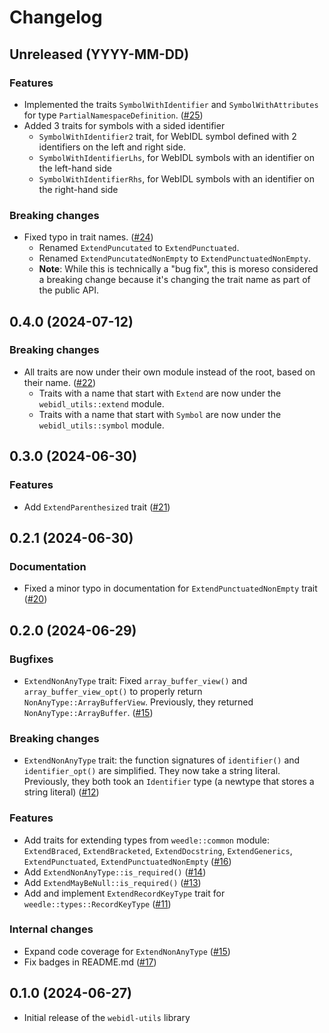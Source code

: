 # Changelog

## Unreleased (YYYY-MM-DD)

### Features
- Implemented the traits `SymbolWithIdentifier` and `SymbolWithAttributes` for type `PartialNamespaceDefinition`. ([#25](https://github.com/neoncitylights/webidl-utils/pull/25))
- Added 3 traits for symbols with a sided identifier
  - `SymbolWithIdentifier2` trait, for WebIDL symbol defined with 2 identifiers on the left and right side.
  - `SymbolWithIdentifierLhs`, for WebIDL symbols with an identifier on the left-hand side
  - `SymbolWithIdentifierRhs`, for WebIDL symbols with an identifier on the right-hand side


### Breaking changes
- Fixed typo in trait names. ([#24](https://github.com/neoncitylights/webidl-utils/pull/24))
  - Renamed `ExtendPuncutated` to `ExtendPunctuated`.
  - Renamed `ExtendPuncutatedNonEmpty` to `ExtendPunctuatedNonEmpty`.
  - **Note**: While this is technically a "bug fix", this is moreso considered a breaking change because it's changing the trait name as part of the public API.

## 0.4.0 (2024-07-12)

### Breaking changes
- All traits are now under their own module instead of the root, based on their name. ([#22](https://github.com/neoncitylights/webidl-utils/pull/22))
  - Traits with a name that start with `Extend` are now under the `webidl_utils::extend` module.
  - Traits with a name that start with `Symbol` are now under the `webidl_utils::symbol` module.

## 0.3.0 (2024-06-30)

### Features
- Add `ExtendParenthesized` trait ([#21](https://github.com/neoncitylights/webidl-utils/pull/21))

## 0.2.1 (2024-06-30)

### Documentation
- Fixed a minor typo in documentation for `ExtendPunctuatedNonEmpty` trait ([#20](https://github.com/neoncitylights/webidl-utils/pull/20))

## 0.2.0 (2024-06-29)

### Bugfixes
- `ExtendNonAnyType` trait:  Fixed `array_buffer_view()` and `array_buffer_view_opt()` to properly return `NonAnyType::ArrayBufferView`. Previously, they returned `NonAnyType::ArrayBuffer`. ([#15](https://github.com/neoncitylights/webidl-utils/pull/15))

### Breaking changes
- `ExtendNonAnyType` trait: the function signatures of `identifier()` and `identifier_opt()` are simplified. They now take a string literal. Previously, they both took an `Identifier` type (a newtype that stores a string literal) ([#12](https://github.com/neoncitylights/webidl-utils/pull/12))

### Features
- Add traits for extending types from `weedle::common` module: `ExtendBraced`, `ExtendBracketed`, `ExtendDocstring`, `ExtendGenerics`, `ExtendPunctuated`, `ExtendPunctuatedNonEmpty` ([#16](https://github.com/neoncitylights/webidl-utils/pull/16))
- Add `ExtendNonAnyType::is_required()` ([#14](https://github.com/neoncitylights/webidl-utils/pull/14))
- Add `ExtendMayBeNull::is_required()` ([#13](https://github.com/neoncitylights/webidl-utils/pull/13))
- Add and implement `ExtendRecordKeyType` trait for `weedle::types::RecordKeyType` ([#11](https://github.com/neoncitylights/webidl-utils/pull/11))

### Internal changes
- Expand code coverage for `ExtendNonAnyType` ([#15](https://github.com/neoncitylights/webidl-utils/pull/15))
- Fix badges in README.md ([#17](https://github.com/neoncitylights/webidl-utils/pull/17))

## 0.1.0 (2024-06-27)

- Initial release of the `webidl-utils` library
